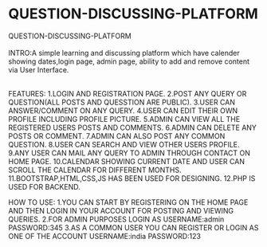 # QUESTION-DISCUSSING-PLATFORM
QUESTION-DISCUSSING-PLATFORM<br></br>
INTRO:A simple learning and discussing platform which  have calender showing dates,login page, admin page, ability to add and remove content via User Interface.<br></br>

FEATURES:
1.LOGIN AND REGISTRATION PAGE.
2.POST ANY QUERY OR QUESTION(ALL POSTS AND QUESSTION ARE PUBLIC).
3.USER CAN ANSWER/COMMENT ON ANY QUERY.
4.USER CAN EDIT THEIR OWN PROFILE INCLUDING PROFILE PICTURE.
5.ADMIN CAN VIEW ALL THE REGISTERED USERS POSTS AND COMMENTS.
6.ADMIN CAN DELETE ANY POSTS OR COMMENT.
7.ADMIN CAN ALSO POST ANY COMMON QUESTION. 
8.USER CAN SEARCH AND VIEW OTHER USERS PROFILE.
9.ANY USER CAN MAIL ANY QUERY TO ADMIN THROUGH CONTACT ON HOME PAGE.
10.CALENDAR SHOWING CURRENT DATE AND USER CAN SCROLL THE CALENDAR FOR DIFFERENT MONTHS.
11.BOOTSTRAP,HTML,CSS,JS HAS BEEN USED FOR DESIGNING.
12.PHP IS USED FOR BACKEND.

HOW TO USE:
1.YOU CAN START BY REGISTERING ON THE HOME PAGE AND THEN LOGIN IN YOUR ACCOUNT FOR POSTING AND VIEWING QUERIES.
2.FOR ADMIN PURPOSES  LOGIN AS
USERNAME:admin
PASSWORD:345
3.AS A COMMON USER YOU CAN REGISTER OR LOGIN AS ONE OF THE ACCOUNT
USERNAME:india
PASSWORD:123
